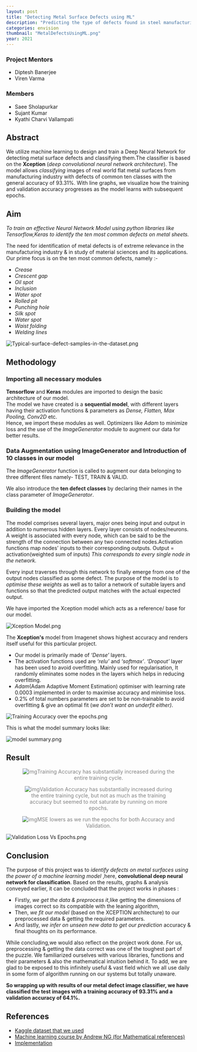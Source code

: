 ```yaml
---
layout: post
title: "Detecting Metal Surface Defects using ML"
description: "Predicting the type of defects found in steel manufacturing by making a Custom Convolutional Neural Network"
categories: envision
thumbnail: "MetalDefectsUsingML.png"
year: 2021
---
```


### Project Mentors
- Diptesh Banerjee
- Viren Varma

### Members
- Saee Sholapurkar
- Sujant Kumar
- Kyathi Charvi Vallampati

## Abstract
We utilize machine learning to design and train a Deep Neural Network for detecting metal surface defects and classifying them.The classifier is based on the **Xception** (*deep convolutional neural network architecture*). The model allows *classifying* images of real world flat metal surfaces from manufacturing industry with defects of common ten classes with the general accuracy of 93.31%. With line graphs, we visualize how the training and validation accuracy progresses as the model learns with subsequent epochs.

## Aim
*To train an effective Neural Network Model using python libraries like Tensorflow,Keras to identify the ten most common  defects on metal sheets.*

The need for identification of metal defects is of extreme relevance in the manufacturing industry & in study of material sciences and its applications. Our prime focus is on the ten most common defects, namely :-
- *Crease*           
- *Crescent gap*
- *Oil spot*
- *Inclusion*
- *Water spot*
- *Rolled pit*
- *Punching hole*
- *Silk spot*
- *Water spot*
- *Waist folding*
- *Welding lines*

![Typical-surface-defect-samples-in-the-dataset.png](/virtual-expo/assets/img/envision/piston/Typical-surface-defect-samples-in-the-dataset.png)

## Methodology

### Importing all necessary modules
**Tensorflow** and **Keras** modules are imported to design the basic architecture of our model.<br>The model we have created is a **sequential model**, with different layers having their activation functions & parameters as *Dense, Flatten, Max Pooling, Conv2D* etc.<br>Hence, we import these modules as well. Optimizers like *Adam* to minimize loss and the use of the *ImageGenerator* module to augment our data for better results.

### Data Augmentation using ImageGenerator and Introduction of 10 classes in our model
The *ImageGenerator* function is called to augment our data belonging to three different files namely- TEST, TRAIN & VALID.

We also introduce the **ten defect classes** by declaring their names in the class parameter of *ImageGenerator*.

### Building the model

The model comprises several layers, major ones being input and output in addition to numerous hidden layers. Every layer consists of nodes/neurons. A weight is associated with every node, which can be said to be the strength of the connection between any two connected nodes.Activation functions map nodes’ inputs to their corresponding outputs.
Output = activation(weighted sum of inputs)
*This corresponds to every single node in the network.*

Every input traverses through this network to finally emerge from one of the output nodes classified as some defect. The purpose of the model is to *optimise these weights* as well as to tailor a network of suitable layers and functions so that the predicted output matches with the actual expected output.

We have imported the Xception model which acts as a reference/ base for our model.

![Xception Model.png](/virtual-expo/assets/img/envision/piston/Xception-Model.png)

The **Xception's** model from Imagenet shows highest accuracy and renders itself  useful for this particular project. <br>
- Our model is primarily made of *‘Dense’* layers.
- The activation functions used are *‘relu’* and *‘softmax’*.
 *‘Dropout’* layer has been used to avoid overfitting. Mainly used for regularisation, It randomly eliminates some nodes in the layers which helps in reducing overfitting. 
 - *Adam*(Adam Adaptive Moment Estimation) optimiser with learning rate 0.0003 implemented in order to maximise accuracy and minimise loss.
- 0.2% of total numbers parameters are set to be non-trainable to avoid overfitting & give an optimal fit (*we don’t want an underfit either)*.

![Training Accuracy over the epochs.png](/virtual-expo/assets/img/envision/piston/metal-defects-ml-3.png)

This is what the model summary looks like:

![model summary.png](/virtual-expo/assets/img/envision/piston/metal-defects-ml-1.png)

## Result

<figure class="image" style="text-align: center; color: gray;"><img src="/virtual-expo/assets/img/envision/piston/metal-defects-ml-2.png" alt="img">Training Accuracy has substantially increased during the entire training cycle.</figure>

<figure class="image" style="text-align: center; color: gray;"><img src="/virtual-expo/assets/img/envision/piston/Validation-Accuracy-Vs-Epochs.png" alt="img">Validation Accuracy has substantially increased during the entire training cycle, but not as much as the training accuracy but seemed to not saturate by running on more epochs.</figure>

<figure class="image" style="text-align: center; color: gray;"><img src="/virtual-expo/assets/img/envision/piston/MSE-Vs-Epoch.png" alt="img">MSE lowers as we run the epochs for both Accuracy and Validation.</figure>

![Validation Loss Vs Epochs.png](/virtual-expo/assets/img/envision/piston/Validation-Loss-Vs-Epochs.png)


## Conclusion
The purpose of this project was to *identify defects on metal surfaces using the power of a machine learning model* ,here, **convolutional deep neural network for classification**. Based on the results, graphs & analysis conveyed earlier, it can be concluded that the project works in phases :

- Firstly, *we get the data & preprocess it*,like getting the dimensions of images correct so its compatible with the leaning algorithm, 
- Then, *we fit our model* (based on the XCEPTION architecture) to our preprocessed data & getting the required parameters.
- And lastly, *we infer on unseen new data to get our prediction* accuracy & final thoughts on its performance.

While concluding,we would also reflect on the project work done. For us, preprocessing & getting the data correct was one of the toughest part of the puzzle. We familiarized ourselves with various libraries, functions and their parameters & also the mathematical intuition behind it. To add, we are glad to be exposed to this infinitely useful & vast field which we all use daily in some form of algorithm running on our systems but totally unaware. 

**So wrapping up with results of our metal defect image classifier, we have classified the test images with a training accuracy of 93.31% and a validation accuracy of 64.1%.**


## References
- [Kaggle dataset that we used](https://www.kaggle.com/zhangyunsheng/defects-class-and-location?select=images)
- [Machine learning course by Andrew NG (for Mathematical references)](https://www.youtube.com/watch?v=PPLop4L2eGk&list=PLLssT5z_DsK-h9vYZkQkYNWcItqhlRJLN)
- [Implementation](https://www.youtube.com/watch?v=tDaGT4N4aCA&list=PLZbbT5o_s2xrwRnXk_yCPtnqqo4_u2YGL)